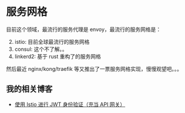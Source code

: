 # 服务网格

目前这个领域，最流行的服务代理是 envoy，最流行的服务网格是：

2. istio: 目前全球最流行的服务网格
1. consul: 这个不了解。。
3. linkerd2: 基于 rust 重构了的服务网格

然后最近 nginx/kong/traefik 等又推出了一票服务网格实现，慢慢观望吧。。。


## 我的相关博客

- [使用 Istio 进行 JWT 身份验证（充当 API 网关）](https://ryan4yin.space/posts/use-istio-for-jwt-auth/)
